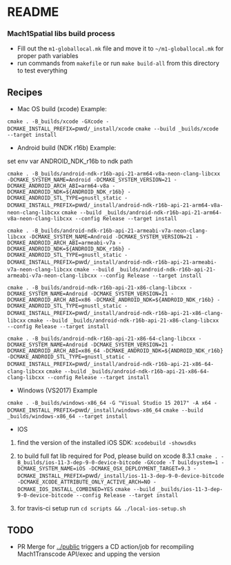 # README #


### Mach1Spatial libs build process ###

- Fill out the `m1-globallocal.mk` file and move it to `~/m1-globallocal.mk` for proper path variables
- run commands from `makefile` or run `make build-all` from this directory to test everything 

## Recipes ##

* Mac OS build (xcode) Example:

`cmake . -B_builds/xcode -GXcode -DCMAKE_INSTALL_PREFIX=`pwd`/_install/xcode`
`cmake --build _builds/xcode --target install`

* Android build (NDK r16b) Example:

set env var ANDROID_NDK_r16b to ndk path

`cmake . -B_builds/android-ndk-r16b-api-21-arm64-v8a-neon-clang-libcxx -DCMAKE_SYSTEM_NAME=Android -DCMAKE_SYSTEM_VERSION=21 -DCMAKE_ANDROID_ARCH_ABI=arm64-v8a -DCMAKE_ANDROID_NDK=${ANDROID_NDK_r16b} -DCMAKE_ANDROID_STL_TYPE=gnustl_static -DCMAKE_INSTALL_PREFIX=`pwd`/_install/android-ndk-r16b-api-21-arm64-v8a-neon-clang-libcxx`
`cmake --build _builds/android-ndk-r16b-api-21-arm64-v8a-neon-clang-libcxx --config Release --target install`

`cmake . -B_builds/android-ndk-r16b-api-21-armeabi-v7a-neon-clang-libcxx -DCMAKE_SYSTEM_NAME=Android -DCMAKE_SYSTEM_VERSION=21 -DCMAKE_ANDROID_ARCH_ABI=armeabi-v7a -DCMAKE_ANDROID_NDK=${ANDROID_NDK_r16b} -DCMAKE_ANDROID_STL_TYPE=gnustl_static -DCMAKE_INSTALL_PREFIX=`pwd`/_install/android-ndk-r16b-api-21-armeabi-v7a-neon-clang-libcxx`
`cmake --build _builds/android-ndk-r16b-api-21-armeabi-v7a-neon-clang-libcxx --config Release --target install`

`cmake . -B_builds/android-ndk-r16b-api-21-x86-clang-libcxx -DCMAKE_SYSTEM_NAME=Android -DCMAKE_SYSTEM_VERSION=21 -DCMAKE_ANDROID_ARCH_ABI=x86 -DCMAKE_ANDROID_NDK=${ANDROID_NDK_r16b} -DCMAKE_ANDROID_STL_TYPE=gnustl_static -DCMAKE_INSTALL_PREFIX=`pwd`/_install/android-ndk-r16b-api-21-x86-clang-libcxx`
`cmake --build _builds/android-ndk-r16b-api-21-x86-clang-libcxx --config Release --target install`

`cmake . -B_builds/android-ndk-r16b-api-21-x86-64-clang-libcxx -DCMAKE_SYSTEM_NAME=Android -DCMAKE_SYSTEM_VERSION=21 -DCMAKE_ANDROID_ARCH_ABI=x86_64 -DCMAKE_ANDROID_NDK=${ANDROID_NDK_r16b} -DCMAKE_ANDROID_STL_TYPE=gnustl_static -DCMAKE_INSTALL_PREFIX=`pwd`/_install/android-ndk-r16b-api-21-x86-64-clang-libcxx`
`cmake --build _builds/android-ndk-r16b-api-21-x86-64-clang-libcxx --config Release --target install`

* Windows (VS2017) Example

`cmake . -B_builds/windows-x86_64 -G "Visual Studio 15 2017" -A x64 -DCMAKE_INSTALL_PREFIX=`pwd`/_install/windows-x86_64`
`cmake --build _builds/windows-x86_64 --target install`

* IOS

1. find the version of the installed iOS SDK:
`xcodebuild -showsdks`
2. to build full fat lib required for Pod, please build on xcode 8.3.1
`cmake . -B_builds/ios-11-3-dep-9-0-device-bitcode -GXcode -T buildsystem=1 -DCMAKE_SYSTEM_NAME=iOS -DCMAKE_OSX_DEPLOYMENT_TARGET=9.3 -DCMAKE_INSTALL_PREFIX=`pwd`/_install/ios-11-3-dep-9-0-device-bitcode -DCMAKE_XCODE_ATTRIBUTE_ONLY_ACTIVE_ARCH=NO -DCMAKE_IOS_INSTALL_COMBINED=YES`
`cmake --build _builds/ios-11-3-dep-9-0-device-bitcode --config Release --target install`

3. for travis-ci setup run `cd scripts && ./local-ios-setup.sh`

## TODO ##
- PR Merge for [../public](public) triggers a CD action/job for recompiling Mach1Transcode API/exec and upping the version